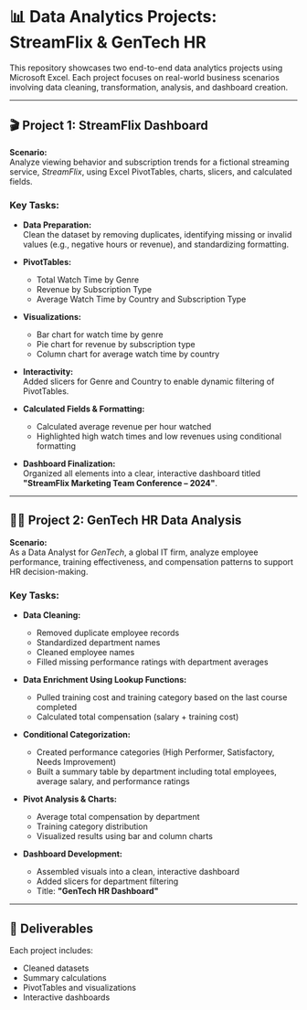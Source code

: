 # 📊 Data Analytics Projects: StreamFlix & GenTech HR

This repository showcases two end-to-end data analytics projects using Microsoft Excel. Each project focuses on real-world business scenarios involving data cleaning, transformation, analysis, and dashboard creation.

---

## 🎬 **Project 1: StreamFlix Dashboard**

**Scenario:**  
Analyze viewing behavior and subscription trends for a fictional streaming service, *StreamFlix*, using Excel PivotTables, charts, slicers, and calculated fields.

### **Key Tasks:**

- **Data Preparation:**  
  Clean the dataset by removing duplicates, identifying missing or invalid values (e.g., negative hours or revenue), and standardizing formatting.

- **PivotTables:**  
  - Total Watch Time by Genre  
  - Revenue by Subscription Type  
  - Average Watch Time by Country and Subscription Type

- **Visualizations:**  
  - Bar chart for watch time by genre  
  - Pie chart for revenue by subscription type  
  - Column chart for average watch time by country

- **Interactivity:**  
  Added slicers for Genre and Country to enable dynamic filtering of PivotTables.

- **Calculated Fields & Formatting:**  
  - Calculated average revenue per hour watched  
  - Highlighted high watch times and low revenues using conditional formatting

- **Dashboard Finalization:**  
  Organized all elements into a clear, interactive dashboard titled  
  **"StreamFlix Marketing Team Conference – 2024"**.

---

## 🧑‍💼 **Project 2: GenTech HR Data Analysis**

**Scenario:**  
As a Data Analyst for *GenTech*, a global IT firm, analyze employee performance, training effectiveness, and compensation patterns to support HR decision-making.

### **Key Tasks:**

- **Data Cleaning:**  
  - Removed duplicate employee records  
  - Standardized department names  
  - Cleaned employee names  
  - Filled missing performance ratings with department averages

- **Data Enrichment Using Lookup Functions:**  
  - Pulled training cost and training category based on the last course completed  
  - Calculated total compensation (salary + training cost)

- **Conditional Categorization:**  
  - Created performance categories (High Performer, Satisfactory, Needs Improvement)  
  - Built a summary table by department including total employees, average salary, and performance ratings

- **Pivot Analysis & Charts:**  
  - Average total compensation by department  
  - Training category distribution  
  - Visualized results using bar and column charts

- **Dashboard Development:**  
  - Assembled visuals into a clean, interactive dashboard  
  - Added slicers for department filtering  
  - Title: **"GenTech HR Dashboard"**

---

## 📁 Deliverables

Each project includes:
- Cleaned datasets  
- Summary calculations  
- PivotTables and visualizations  
- Interactive dashboards
